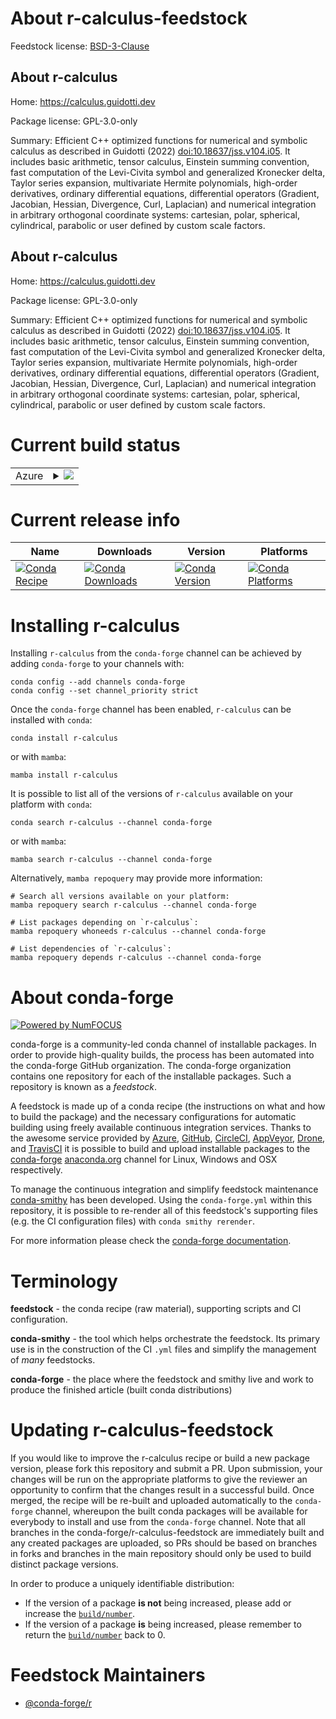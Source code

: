 About r-calculus-feedstock
==========================

Feedstock license: [BSD-3-Clause](https://github.com/conda-forge/r-calculus-feedstock/blob/main/LICENSE.txt)


About r-calculus
----------------

Home: https://calculus.guidotti.dev

Package license: GPL-3.0-only

Summary: Efficient C++ optimized functions for numerical and symbolic calculus as described in Guidotti (2022) <doi:10.18637/jss.v104.i05>. It includes basic arithmetic, tensor calculus, Einstein summing convention, fast computation of the Levi-Civita symbol and generalized Kronecker delta, Taylor series expansion, multivariate Hermite polynomials, high-order derivatives, ordinary differential equations, differential operators (Gradient, Jacobian, Hessian, Divergence, Curl, Laplacian) and numerical integration in arbitrary orthogonal coordinate systems: cartesian, polar, spherical, cylindrical, parabolic or user defined by custom scale factors.

About r-calculus
----------------

Home: https://calculus.guidotti.dev

Package license: GPL-3.0-only

Summary: Efficient C++ optimized functions for numerical and symbolic calculus as described in Guidotti (2022) <doi:10.18637/jss.v104.i05>. It includes basic arithmetic, tensor calculus, Einstein summing convention, fast computation of the Levi-Civita symbol and generalized Kronecker delta, Taylor series expansion, multivariate Hermite polynomials, high-order derivatives, ordinary differential equations, differential operators (Gradient, Jacobian, Hessian, Divergence, Curl, Laplacian) and numerical integration in arbitrary orthogonal coordinate systems: cartesian, polar, spherical, cylindrical, parabolic or user defined by custom scale factors.

Current build status
====================


<table>
    
  <tr>
    <td>Azure</td>
    <td>
      <details>
        <summary>
          <a href="https://dev.azure.com/conda-forge/feedstock-builds/_build/latest?definitionId=18320&branchName=main">
            <img src="https://dev.azure.com/conda-forge/feedstock-builds/_apis/build/status/r-calculus-feedstock?branchName=main">
          </a>
        </summary>
        <table>
          <thead><tr><th>Variant</th><th>Status</th></tr></thead>
          <tbody><tr>
              <td>linux_64_r_base4.3</td>
              <td>
                <a href="https://dev.azure.com/conda-forge/feedstock-builds/_build/latest?definitionId=18320&branchName=main">
                  <img src="https://dev.azure.com/conda-forge/feedstock-builds/_apis/build/status/r-calculus-feedstock?branchName=main&jobName=linux&configuration=linux%20linux_64_r_base4.3" alt="variant">
                </a>
              </td>
            </tr><tr>
              <td>linux_64_r_base4.4</td>
              <td>
                <a href="https://dev.azure.com/conda-forge/feedstock-builds/_build/latest?definitionId=18320&branchName=main">
                  <img src="https://dev.azure.com/conda-forge/feedstock-builds/_apis/build/status/r-calculus-feedstock?branchName=main&jobName=linux&configuration=linux%20linux_64_r_base4.4" alt="variant">
                </a>
              </td>
            </tr><tr>
              <td>osx_64_r_base4.3</td>
              <td>
                <a href="https://dev.azure.com/conda-forge/feedstock-builds/_build/latest?definitionId=18320&branchName=main">
                  <img src="https://dev.azure.com/conda-forge/feedstock-builds/_apis/build/status/r-calculus-feedstock?branchName=main&jobName=osx&configuration=osx%20osx_64_r_base4.3" alt="variant">
                </a>
              </td>
            </tr><tr>
              <td>osx_64_r_base4.4</td>
              <td>
                <a href="https://dev.azure.com/conda-forge/feedstock-builds/_build/latest?definitionId=18320&branchName=main">
                  <img src="https://dev.azure.com/conda-forge/feedstock-builds/_apis/build/status/r-calculus-feedstock?branchName=main&jobName=osx&configuration=osx%20osx_64_r_base4.4" alt="variant">
                </a>
              </td>
            </tr><tr>
              <td>win_64_r_base4.3</td>
              <td>
                <a href="https://dev.azure.com/conda-forge/feedstock-builds/_build/latest?definitionId=18320&branchName=main">
                  <img src="https://dev.azure.com/conda-forge/feedstock-builds/_apis/build/status/r-calculus-feedstock?branchName=main&jobName=win&configuration=win%20win_64_r_base4.3" alt="variant">
                </a>
              </td>
            </tr><tr>
              <td>win_64_r_base4.4</td>
              <td>
                <a href="https://dev.azure.com/conda-forge/feedstock-builds/_build/latest?definitionId=18320&branchName=main">
                  <img src="https://dev.azure.com/conda-forge/feedstock-builds/_apis/build/status/r-calculus-feedstock?branchName=main&jobName=win&configuration=win%20win_64_r_base4.4" alt="variant">
                </a>
              </td>
            </tr>
          </tbody>
        </table>
      </details>
    </td>
  </tr>
</table>

Current release info
====================

| Name | Downloads | Version | Platforms |
| --- | --- | --- | --- |
| [![Conda Recipe](https://img.shields.io/badge/recipe-r--calculus-green.svg)](https://anaconda.org/conda-forge/r-calculus) | [![Conda Downloads](https://img.shields.io/conda/dn/conda-forge/r-calculus.svg)](https://anaconda.org/conda-forge/r-calculus) | [![Conda Version](https://img.shields.io/conda/vn/conda-forge/r-calculus.svg)](https://anaconda.org/conda-forge/r-calculus) | [![Conda Platforms](https://img.shields.io/conda/pn/conda-forge/r-calculus.svg)](https://anaconda.org/conda-forge/r-calculus) |

Installing r-calculus
=====================

Installing `r-calculus` from the `conda-forge` channel can be achieved by adding `conda-forge` to your channels with:

```
conda config --add channels conda-forge
conda config --set channel_priority strict
```

Once the `conda-forge` channel has been enabled, `r-calculus` can be installed with `conda`:

```
conda install r-calculus
```

or with `mamba`:

```
mamba install r-calculus
```

It is possible to list all of the versions of `r-calculus` available on your platform with `conda`:

```
conda search r-calculus --channel conda-forge
```

or with `mamba`:

```
mamba search r-calculus --channel conda-forge
```

Alternatively, `mamba repoquery` may provide more information:

```
# Search all versions available on your platform:
mamba repoquery search r-calculus --channel conda-forge

# List packages depending on `r-calculus`:
mamba repoquery whoneeds r-calculus --channel conda-forge

# List dependencies of `r-calculus`:
mamba repoquery depends r-calculus --channel conda-forge
```


About conda-forge
=================

[![Powered by
NumFOCUS](https://img.shields.io/badge/powered%20by-NumFOCUS-orange.svg?style=flat&colorA=E1523D&colorB=007D8A)](https://numfocus.org)

conda-forge is a community-led conda channel of installable packages.
In order to provide high-quality builds, the process has been automated into the
conda-forge GitHub organization. The conda-forge organization contains one repository
for each of the installable packages. Such a repository is known as a *feedstock*.

A feedstock is made up of a conda recipe (the instructions on what and how to build
the package) and the necessary configurations for automatic building using freely
available continuous integration services. Thanks to the awesome service provided by
[Azure](https://azure.microsoft.com/en-us/services/devops/), [GitHub](https://github.com/),
[CircleCI](https://circleci.com/), [AppVeyor](https://www.appveyor.com/),
[Drone](https://cloud.drone.io/welcome), and [TravisCI](https://travis-ci.com/)
it is possible to build and upload installable packages to the
[conda-forge](https://anaconda.org/conda-forge) [anaconda.org](https://anaconda.org/)
channel for Linux, Windows and OSX respectively.

To manage the continuous integration and simplify feedstock maintenance
[conda-smithy](https://github.com/conda-forge/conda-smithy) has been developed.
Using the ``conda-forge.yml`` within this repository, it is possible to re-render all of
this feedstock's supporting files (e.g. the CI configuration files) with ``conda smithy rerender``.

For more information please check the [conda-forge documentation](https://conda-forge.org/docs/).

Terminology
===========

**feedstock** - the conda recipe (raw material), supporting scripts and CI configuration.

**conda-smithy** - the tool which helps orchestrate the feedstock.
                   Its primary use is in the construction of the CI ``.yml`` files
                   and simplify the management of *many* feedstocks.

**conda-forge** - the place where the feedstock and smithy live and work to
                  produce the finished article (built conda distributions)


Updating r-calculus-feedstock
=============================

If you would like to improve the r-calculus recipe or build a new
package version, please fork this repository and submit a PR. Upon submission,
your changes will be run on the appropriate platforms to give the reviewer an
opportunity to confirm that the changes result in a successful build. Once
merged, the recipe will be re-built and uploaded automatically to the
`conda-forge` channel, whereupon the built conda packages will be available for
everybody to install and use from the `conda-forge` channel.
Note that all branches in the conda-forge/r-calculus-feedstock are
immediately built and any created packages are uploaded, so PRs should be based
on branches in forks and branches in the main repository should only be used to
build distinct package versions.

In order to produce a uniquely identifiable distribution:
 * If the version of a package **is not** being increased, please add or increase
   the [``build/number``](https://docs.conda.io/projects/conda-build/en/latest/resources/define-metadata.html#build-number-and-string).
 * If the version of a package **is** being increased, please remember to return
   the [``build/number``](https://docs.conda.io/projects/conda-build/en/latest/resources/define-metadata.html#build-number-and-string)
   back to 0.

Feedstock Maintainers
=====================

* [@conda-forge/r](https://github.com/orgs/conda-forge/teams/r/)

